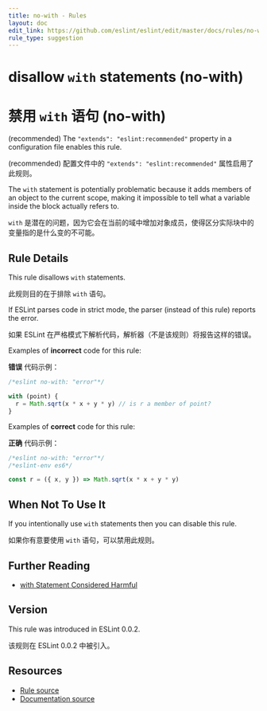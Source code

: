```yaml
---
title: no-with - Rules
layout: doc
edit_link: https://github.com/eslint/eslint/edit/master/docs/rules/no-with.md
rule_type: suggestion
---
```


<!-- Note: No pull requests accepted for this file. See README.md in the root directory for details. -->

# disallow `with` statements (no-with)

# 禁用 `with` 语句 (no-with)

(recommended) The `"extends": "eslint:recommended"` property in a configuration file enables this rule.

(recommended) 配置文件中的 `"extends": "eslint:recommended"` 属性启用了此规则。

The `with` statement is potentially problematic because it adds members of an object to the current scope, making it impossible to tell what a variable inside the block actually refers to.

`with` 是潜在的问题，因为它会在当前的域中增加对象成员，使得区分实际块中的变量指的是什么变的不可能。

## Rule Details

This rule disallows `with` statements.

此规则目的在于排除 `with` 语句。

If ESLint parses code in strict mode, the parser (instead of this rule) reports the error.

如果 ESLint 在严格模式下解析代码，解析器（不是该规则）将报告这样的错误。

Examples of **incorrect** code for this rule:

**错误** 代码示例：

```js
/*eslint no-with: "error"*/

with (point) {
  r = Math.sqrt(x * x + y * y) // is r a member of point?
}
```

Examples of **correct** code for this rule:

**正确** 代码示例：

```js
/*eslint no-with: "error"*/
/*eslint-env es6*/

const r = ({ x, y }) => Math.sqrt(x * x + y * y)
```

## When Not To Use It

If you intentionally use `with` statements then you can disable this rule.

如果你有意要使用 `with` 语句，可以禁用此规则。

## Further Reading

- [with Statement Considered Harmful](https://yuiblog.com/blog/2006/04/11/with-statement-considered-harmful/)

## Version

This rule was introduced in ESLint 0.0.2.

该规则在 ESLint 0.0.2 中被引入。

## Resources

- [Rule source](https://github.com/eslint/eslint/tree/master/lib/rules/no-with.js)
- [Documentation source](https://github.com/eslint/eslint/tree/master/docs/rules/no-with.md)
